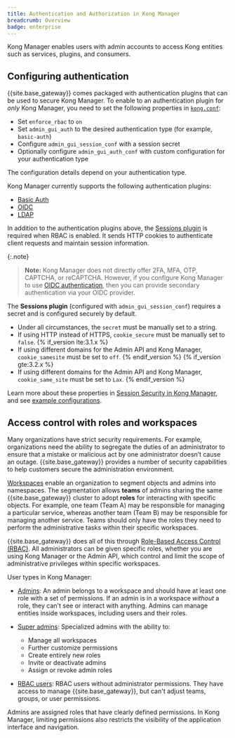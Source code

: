 ```yaml
---
title: Authentication and Authorization in Kong Manager
breadcrumb: Overview
badge: enterprise
---
```


Kong Manager enables users with admin accounts to access Kong entities such
as services, plugins, and consumers.


## Configuring authentication

{{site.base_gateway}} comes packaged with authentication plugins that can be used
to secure Kong Manager.
To enable to an authentication plugin for *only* Kong Manager, you need to set the following properties in [`kong.conf`](/gateway/{{page.kong_version}}/production/kong-conf/):
* Set `enforce_rbac` to `on`
* Set `admin_gui_auth` to the desired authentication type (for example, `basic-auth`)
* Configure `admin_gui_session_conf` with a session secret
* Optionally configure `admin_gui_auth_conf` with custom configuration for your authentication type

The configuration details depend on your authentication type.

Kong Manager currently supports the following authentication plugins:

* [Basic Auth](/gateway/{{page.kong_version}}/kong-manager/auth/basic/)
* [OIDC](/gateway/{{page.kong_version}}/kong-manager/auth/oidc/mapping/)
* [LDAP](/gateway/{{page.kong_version}}/kong-manager/auth/ldap/configure/)

In addition to the authentication plugins above, the
[Sessions plugin](/gateway/{{page.kong_version}}/kong-manager/auth/sessions/)
is required when RBAC is enabled. It sends HTTP cookies to authenticate
client requests and maintain session information.

{:.note}
> **Note:** Kong Manager does not directly offer 2FA, MFA, OTP, CAPTCHA, or reCAPTCHA. 
However, if you configure Kong Manager to use [OIDC authentication](/gateway/{{page.kong_version}}/kong-manager/auth/oidc/configure/), then you can provide secondary authentication via your OIDC provider.

The **Sessions plugin** (configured with `admin_gui_session_conf`) requires a secret and is configured securely by default.
* Under all circumstances, the `secret` must be manually set to a string.
* If using HTTP instead of HTTPS, `cookie_secure` must be manually set to `false`.
{% if_version lte:3.1.x %}
* If using different domains for the Admin API and Kong Manager, `cookie_samesite` must be set to `off`.
{% endif_version %}
{% if_version gte:3.2.x %}
* If using different domains for the Admin API and Kong Manager, `cookie_same_site` must be set to `Lax`.
{% endif_version %}

Learn more about these properties in
[Session Security in Kong Manager](/gateway/{{page.kong_version}}/kong-manager/auth/sessions/#session-security),
and see [example configurations](/gateway/{{page.kong_version}}/kong-manager/auth/sessions/#example-configurations).

## Access control with roles and workspaces

Many organizations have strict security requirements. For example, organizations need the ability to segregate the duties of an administrator to ensure that a mistake or malicious act by one administrator doesn’t cause an outage. {{site.base_gateway}} provides a number of security capabilities to help customers secure the administration environment.

[Workspaces](/gateway/{{page.kong_version}}/kong-manager/workspaces/) enable an organization to segment objects and admins into namespaces. The segmentation allows **teams** of admins sharing the same {{site.base_gateway}} cluster to adopt **roles** for interacting with specific objects. For example, one team (Team A) may be responsible for managing a particular service, whereas another team (Team B) may be responsible for managing another service. Teams should only have the roles they need to perform the administrative tasks within their specific workspaces.

{{site.base_gateway}} does all of this through [Role-Based Access Control (RBAC)](/gateway/{{page.kong_version}}/kong-manager/auth/rbac/). All administrators can be given specific roles, whether you are using Kong Manager or the Admin API, which control and limit the scope of administrative privileges within specific workspaces.

User types in Kong Manager:
* [Admins](/gateway/{{page.kong_version}}/kong-manager/auth/rbac/add-admin/): An admin belongs to a workspace and should have at least one role with a set of permissions.
If an admin is in a workspace *without* a role, they can't see or interact with anything.
Admins can manage entities inside workspaces, including users and their roles.

* [Super admins](/gateway/{{page.kong_version}}/kong-manager/auth/super-admin/): Specialized admins with the ability to:
  * Manage all workspaces
  * Further customize permissions
  * Create entirely new roles
  * Invite or deactivate admins
  * Assign or revoke admin roles

* [RBAC users](/gateway/{{page.kong_version}}/kong-manager/auth/rbac/add-user/):
RBAC users without administrator permissions.
They have access to manage {{site.base_gateway}}, but can't adjust teams, groups, or
user permissions.

Admins are assigned roles that have clearly defined permissions.
In Kong Manager, limiting permissions also restricts the visibility of the
application interface and navigation.

